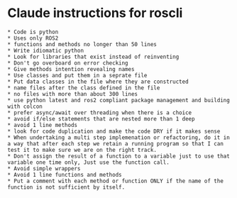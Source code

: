 # Claude instructions for roscli 
    * Code is python
    * Uses only ROS2
    * functions and methods no longer than 50 lines
    * Write idiomatic python
    * Look for libraries that exist instead of reinventing
    * Don't go overboard on error checking
    * Give methods intention revealing names
    * Use classes and put them in a seprate file
    * Put data classes in the file where they are constructed
    * name files after the class defined in the file
    * no files with more than about 300 lines
    * use python latest and ros2 compliant package management and building with colcon
    * prefer async/await over threading when there is a choice
    * avoid if/else statements that are nested more than 1 deep
    * avoid 1 line methods
    * look for code duplication and make the code DRY if it makes sense
    * When undertaking a multi step implemenation or refactoring, do it in a way that after each step we retain a running program so that I can test it to make sure we are on the right track.
    * Don't assign the result of a function to a variable just to use that variable one time only, Just use the function call.
    * Avoid simple wrappers
    * Avoid 1 line functions and methods
    * Put a comment with each method or function ONLY if the name of the function is not sufficient by itself.


